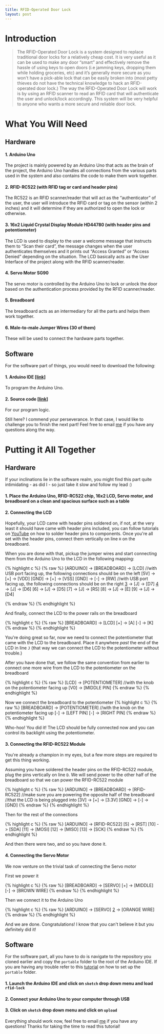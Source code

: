 ```yaml
---
title: RFID-Operated Door Lock
layout: post
---
```


# Introduction
> The RFID-Operated Door Lock is a system designed to replace traditional door locks for a relatively cheap cost. It is very useful as it can be used to make any door “smart” and effectively remove the hassle of using keys to open doors (i.e jamming keys, dropping them while holding groceries, etc) and it’s generally more secure as you won't have a pick-able lock that can be easily broken into (most petty thieves do not have the technical knowledge to hack an RFID-operated door lock.) The way the RFID-Operated Door Lock will work is by using an RFID scanner to read an RFID card that will authenticate the user and unlock/lock accordingly. This system will be very helpful to anyone who wants a more secure and reliable door lock.

# What You Will Need
## Hardware

#### 1. Arduino Uno
The project is mainly powered by an Arduino Uno that acts as the brain of the project, the Arduino Uno handles all connections from the various parts used in the system and also contains the code to make them work together.

#### 2. RFID-RC522 (with RFID tag or card and header pins)
The RC522 is an RFID scanner/reader that will act as the “authenticator” of the user, the user will introduce the RFID card or tag on the sensor (within 2 inches) and it will determine if they are authorized to open the lock or otherwise.

#### 3. 16x2 Liquid Crystal Display Module HD44780 (with header pins and potentiometer)
The LCD is used to display to the user a welcome message that instructs them to “Scan their card”, the message changes when the user authenticates themselves and it prints out “Access Granted” or “Access Denied” depending on the situation. The LCD basically acts as the User Interface of the project along with the RFID scanner/reader.

#### 4. Servo Motor SG90
The servo motor is controlled by the Arduino Uno to lock or unlock the door based on the authentication process provided by the RFID scanner/reader.

#### 5. Breadboard
The breadboard acts as an intermediary for all the parts and helps them work together.

#### 6. Male-to-male Jumper Wires (30 of them)
These will be used to connect the hardware parts together.

## Software

For the software part of things, you would need to download the following:
#### 1. Arduino IDE [[link]][1]
To program the Arduino Uno.
#### 2. Source code [[link]][2] 
For our program logic.

Still here? I commend your perseverance. In that case, I would like to challenge you to finish the next part! Feel free to email [me][email] if you have any questions along the way.

# Putting it All Together


## Hardware

If your inclinations lie in the software realm, you might find this part quite intimidating - as did I - so just take it slow and follow my lead :)

#### 1. Place the Arduino Uno, RFID-RC522 chip, 16x2 LCD, Servo motor, and breadboard on a clean and spacious surface such as a table

#### 2. Connecting the LCD
Hopefully, your LCD came with header pins soldered on, if not, at the very least it should have came with header pins included, you can follow tutorials on [YouTube][3] on how to solder header pins to components. Once you're all set with the header pins, connect them vertically on line `H` on the breadboard.

When you are done with that, pickup the jumper wires and start connecting them from the Arduino Uno to the LCD in the following mapping:

{% highlight c %}
{% raw %}
[ARDUINO] -> [BREADBOARD] -> [LCD]
//with USB port facing up, the following connections should be on the left
[5V]  ->  [+] -> [VDD]
[GND] ->  [+] -> [VSS]
[GND] -> [-] -> [RW]
//with USB port facing up, the following connections should be on the right
[3] -> [J] -> [D7]
[4] -> [J] -> [D6]
[6] -> [J] -> [D5]
[7] -> [J] -> [RS]
[8] -> [J] -> [E]
[9] -> [J] -> [D4]

{% endraw %}
{% endhighlight %}

And finally, connect the LCD to the power rails on the breadboard

{% highlight c %}
{% raw %}
[BREADBOARD] -> [LCD]
[+] -> [A]
[-] -> [K]
{% endraw %}
{% endhighlight %}

You're doing great so far, now we need to connect the potentiometer that came with the LCD to the breadboard. Place it anywhere *past* the end of the LCD in line `J` (that way we can connect the LCD to the potentiometer without trouble.)

After you have done that, we follow the same convention from earlier to connect one more wire from the LCD to the potentiometer on the breadboard

{% highlight c %}
{% raw %}
[LCD] -> [POTENTIOMETER]
//with the knob on the potentiometer facing up
[V0] -> [MIDDLE PIN]
{% endraw %}
{% endhighlight %}

Now we connect the breadboard to the potentiometer
{% highlight c %}
{% raw %}
[BREADBOARD] -> [POTENTIOMETER]
//with the knob on the potentiometer facing up
[-] -> [LEFT PIN]
[-] -> [RIGHT PIN]
{% endraw %}
{% endhighlight %}

Who-hoo! You did it! The LCD should be fully connected now and you can control its backlight using the potentiometer.

#### 3. Connecting the RFID-RC522 Module
You're already a champion in my eyes, but a few more steps are required to get this thing working. 

Assuming you have soldered the header pins on the RFID-RC522 module, plug the pins vertically on line `D`. We will send power to the other half of the breadboard so that we can power the RFID-RC522 module

{% highlight c %}
{% raw %}
[ARDUINO] -> [BREADBOARD] -> [RFID-RC522]
//make sure you are powering the opposite half of the breadboard
//that the LCD is being plugged into
[3V] -> [+] -> [3.3V]
[GND] -> [-] -> [GND]
{% endraw %}
{% endhighlight %}

Then for the rest of the connections

{% highlight c %}
{% raw %}
[ARDUINO] -> [RFID-RC522]
[5] -> [RST]
[10] -> [SDA]
[11] -> [MOSI]
[12] -> [MISO]
[13] -> [SCK]
{% endraw %}
{% endhighlight %}

And then there were two, and so you have done it.

#### 4. Connecting the Servo Motor
We now venture on the trivial task of connecting the Servo motor 

First we power it

{% highlight c %}
{% raw %}
[BREADBOARD] -> [SERVO]
[+] -> [MIDDLE]
[-] -> [BROWN WIRE]
{% endraw %}
{% endhighlight %}

Then we connect it to the Arduino Uno

{% highlight c %}
{% raw %}
[ARDUINO] -> [SERVO]
[2] -> [ORANGE WIRE]
{% endraw %}
{% endhighlight %}

And we are done. Congratulations! I know that you can't believe it but you definitely did it!

## Software

For the software part, all you have to do is navigate to the repository you cloned earlier and copy the `portable` folder to the root of the Arduino IDE. If you are having any trouble refer to this [tutorial][4] on how to set up the `portable` folder.

#### 1. Launch the Arduino IDE and click on `sketch` drop down menu and load `rfid-lock`
#### 2. Connect your Arduino Uno to your computer through USB
#### 3. Click on `sketch` drop down menu and click on `upload`

Everything should work now, feel free to email [me][email] if you have any questions! Thanks for taking the time to read this tutorial!


[email]: mailto:alimorsh@buffalo.edu
[1]: https://www.arduino.cc/en/Main/Software
[2]: https://github.com/aliofye/rfid-door-lock
[3]: https://www.youtube.com/watch?v=uzxw1yl1s_M
[4]: https://www.arduino.cc/en/Guide/PortableIDE